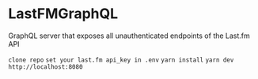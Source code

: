 # LastFMGraphQL
GraphQL server that exposes all unauthenticated endpoints of the Last.fm API

`clone repo`
`set your last.fm api_key in .env`
`yarn install`
`yarn dev`
`http://localhost:8080`
